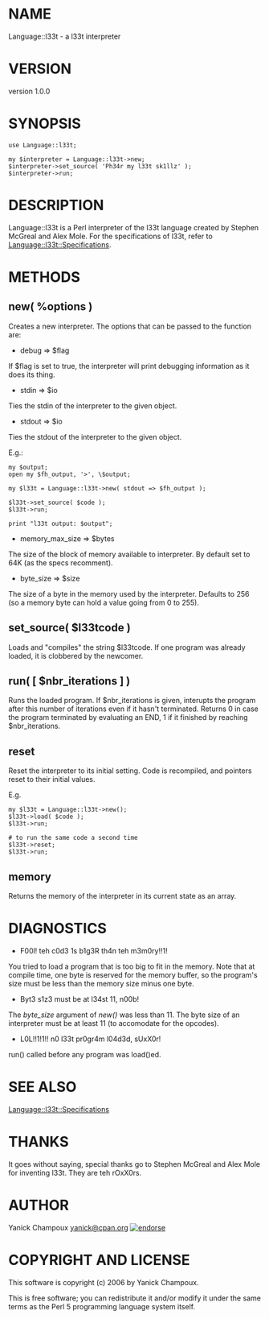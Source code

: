 # NAME

Language::l33t - a l33t interpreter

# VERSION

version 1.0.0

# SYNOPSIS

    use Language::l33t;

    my $interpreter = Language::l33t->new;
    $interpreter->set_source( 'Ph34r my l33t sk1llz' );
    $interpreter->run;

# DESCRIPTION

Language::l33t is a Perl interpreter of the l33t language created by
Stephen McGreal and Alex Mole. For the specifications of l33t, refer
to [Language::l33t::Specifications](http://search.cpan.org/perldoc?Language::l33t::Specifications).

# METHODS

## new( %options )

Creates a new interpreter. The options that can be passed to the function are:

- debug => $flag

If $flag is set to true, the interpreter will print debugging information
as it does its thing.

- stdin => $io

Ties the stdin of the interpreter to the given object.

- stdout => $io

Ties the stdout of the interpreter to the given object. 

E.g.:

    my $output;
    open my $fh_output, '>', \$output;

    my $l33t = Language::l33t->new( stdout => $fh_output );

    $l33t->set_source( $code );
    $l33t->run;

    print "l33t output: $output";

- memory\_max\_size => $bytes

The size of the block of memory available to interpreter. By default set to
64K (as the specs recomment).

- byte\_size => $size

The size of a byte in the memory used by the interpreter. Defaults to
256 (so a memory byte can hold a value going from 0 to 255).

## set\_source( $l33tcode )

Loads and "compiles" the string $l33tcode. If one program was already loaded,
it is clobbered by the newcomer. 

## run( \[ $nbr\_iterations \] )

Runs the loaded program. If $nbr\_iterations is given, interupts the program
after this number of iterations even if it hasn't terminated. Returns 0 in
case the program terminated by evaluating an END, 1 if it finished by reaching
$nbr\_iterations.

## reset

Reset the interpreter to its initial setting. Code is
recompiled, and pointers reset to their initial values. 

E.g.

    my $l33t = Language::l33t->new();
    $l33t->load( $code );
    $l33t->run;

    # to run the same code a second time
    $l33t->reset;
    $l33t->run;

## memory

Returns the memory of the interpreter in its current state as an array.

# DIAGNOSTICS

- F00l! teh c0d3 1s b1g3R th4n teh m3m0ry!!1!

You tried to load a program that is too big to fit in 
the memory. Note that at compile time, one byte is reserved
for the memory buffer, so the program's size must be less than
the memory size minus one byte.

- Byt3 s1z3 must be at l34st 11, n00b!

The _byte\_size_ argument of _new()_ was less than 11. 
The byte size of an interpreter must be at least 11 (to
accomodate for the opcodes).

- L0L!!1!1!! n0 l33t pr0gr4m l04d3d, sUxX0r!

run() called before any program was load()ed.

# SEE ALSO

[Language::l33t::Specifications](http://search.cpan.org/perldoc?Language::l33t::Specifications)

# THANKS 

It goes without saying, special thanks go 
to Stephen McGreal and Alex Mole for inventing l33t. 
They are teh rOxX0rs.

# AUTHOR

Yanick Champoux <yanick@cpan.org> [![endorse](http://api.coderwall.com/yanick/endorsecount.png)](http://coderwall.com/yanick)

# COPYRIGHT AND LICENSE

This software is copyright (c) 2006 by Yanick Champoux.

This is free software; you can redistribute it and/or modify it under
the same terms as the Perl 5 programming language system itself.
